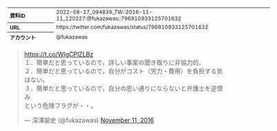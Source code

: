<table style="font-size: 9pt; width: 610px; margin-bottom: 20px; height: 80px;">
<tbody>
    <tr>
        <th align=left>資料ID</th>
        <td align=left>2022-08-27_094839_TW::2016-11-11_120227:@fukazawas::796910933125701632</td>
    </tr>
    <tr>
        <th align=left>URL</th>
        <td align=left>https://twitter.com/fukazawas/status/796910933125701632</td>
    </tr>
    <tr>
        <th align=left>アカウント</th>
        <td align=left>@fukazawas</td>
    </tr>
    <tr>
        <th align=left>ユーザ名</th>
        <td align=left>深澤諭史</td>
    </tr>
    <tr>
        <th align=left>ツイートの記録日時</th>
        <td align=left>2022-08-27_094839_</td>
    </tr>
</tbody>
</table>
<blockquote class="twitter-tweet" data-width="450"  data-lang="ja"><p lang="ja" dir="ltr"><a href="https://t.co/WIgCPlZLBz">https://t.co/WIgCPlZLBz</a><br>１．簡単だと思っているので，詳しい事案の聞き取りに非協力的。<br>２．簡単だと思っているので，自分がコスト（労力・費用）を負担する気はない。<br>３．簡単だと思っているので，自分の思い通りにならないと弁護士を逆恨み<br>という危険フラグが・・。</p>&mdash; 深澤諭史 (@fukazawas) <a href="https://twitter.com/fukazawas/status/796910933125701632?ref_src=twsrc%5Etfw">November 11, 2016</a></blockquote>
<script async src="https://platform.twitter.com/widgets.js" charset="utf-8"></script>


